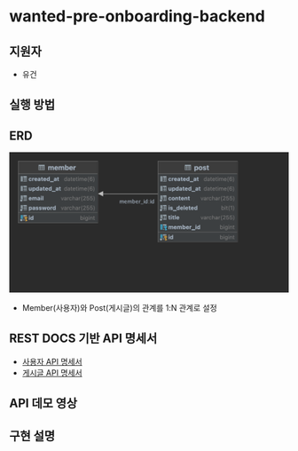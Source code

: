 # wanted-pre-onboarding-backend

## 지원자
- 유건

## 실행 방법

## ERD
![img.png](img.png)
- Member(사용자)와 Post(게시글)의 관계를 1:N 관계로 설정

## REST DOCS 기반 API 명세서
- [사용자 API 명세서](https://github.com/youKeon/wanted-pre-onboarding-backend/blob/main/src/main/resources/static/docs/member.html)
- [게시글 API 명세서](https://github.com/youKeon/wanted-pre-onboarding-backend/blob/main/src/main/resources/static/docs/post..html)

## API 데모 영상


## 구현 설명

